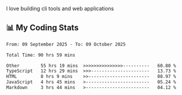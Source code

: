I love building cli tools and web applications

## 📊 My Coding Stats

<!--START_SECTION:waka-->

```txt
From: 09 September 2025 - To: 09 October 2025

Total Time: 90 hrs 59 mins

Other        55 hrs 19 mins  >>>>>>>>>>>>>>>----------   60.80 %
TypeScript   12 hrs 29 mins  >>>----------------------   13.73 %
HTML         8 hrs 9 mins    >>-----------------------   08.97 %
JavaScript   4 hrs 45 mins   >------------------------   05.24 %
Markdown     3 hrs 44 mins   >------------------------   04.12 %
```

<!--END_SECTION:waka-->
